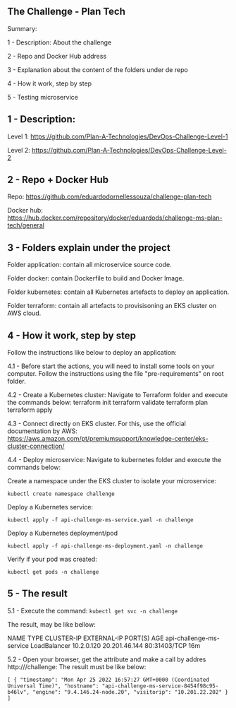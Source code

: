 ## The Challenge - Plan Tech
Summary: 

1 - Description: About the challenge

2 - Repo and Docker Hub address

3 - Explanation about the content of the folders under de repo

4 - How it work, step by step

5 - Testing microservice

## 1 - Description:
Level 1: https://github.com/Plan-A-Technologies/DevOps-Challenge-Level-1

Level 2: https://github.com/Plan-A-Technologies/DevOps-Challenge-Level-2

## 2 - Repo + Docker Hub
Repo: https://github.com/eduardodornellessouza/challenge-plan-tech

Docker hub: https://hub.docker.com/repository/docker/eduardods/challenge-ms-plan-tech/general

## 3 - Folders explain under the project
Folder application: contain all microservice source code.

Folder docker: contain Dockerfile to build and Docker Image.

Folder kubernetes: contain all Kubernetes artefacts to deploy an application.

Folder terraform: contain all artefacts to provisisoning an EKS cluster on AWS cloud.


## 4 - How it work, step by step
Follow the instructions like below to deploy an application:

4.1 - Before start the actions, you will need to install some tools on your computer. Follow the instructions using the file "pre-requirements" on root folder.

4.2 - Create a Kubernetes cluster:
    Navigate to Terraform folder and execute the commands below:
        terraform init
        terraform validate
        terraform plan
        terraform apply

4.3 - Connect directly on EKS cluster. For this, use the official documentation by AWS: https://aws.amazon.com/pt/premiumsupport/knowledge-center/eks-cluster-connection/

4.4 - Deploy microservice: 
Navigate to kubernetes folder and execute the commands below:

Create a namespace under the EKS cluster to isolate your microservice:

  `kubectl create namespace challenge`
				
Deploy a Kubernetes service:

`kubectl apply -f api-challenge-ms-service.yaml -n challenge`
				
Deploy a Kubernetes deployment/pod

  `kubectl apply -f api-challenge-ms-deployment.yaml -n challenge`
				
Verify if your pod was created:

  `kubectl get pods -n challenge`

## 5 - The result
5.1 - Execute the command: `kubectl get svc -n challenge`

The result, may be like bellow:

NAME                       TYPE           CLUSTER-IP   EXTERNAL-IP     PORT(S)        AGE
api-challenge-ms-service   LoadBalancer   10.2.0.120   20.201.46.144   80:31403/TCP   16m

5.2 - Open your browser, get the attribute <EXTERNAL-IP> and make a call by addres http://<EXTERNAL-IP>/challenge:
The result must be like below:

`[
  {
    "timestamp": "Mon Apr 25 2022 16:57:27 GMT+0000 (Coordinated Universal Time)",
    "hostname": "api-challenge-ms-service-8454f98c95-b46lv",
    "engine": "9.4.146.24-node.20",
    "visitorip": "10.201.22.202"
  }
]`
